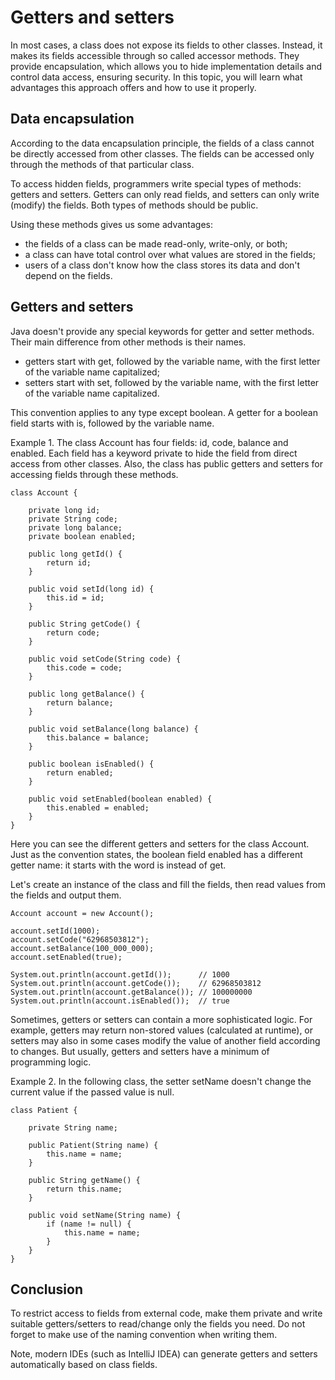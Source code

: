 # Getters and setters

In most cases, a class does not expose its fields to other classes. Instead, it makes its fields 
accessible through so called accessor methods. They provide encapsulation, which allows you to hide 
implementation details and control data access, ensuring security. In this topic, you will learn what 
advantages this approach offers and how to use it properly.

## Data encapsulation
According to the data encapsulation principle, the fields of a class cannot be directly accessed 
from other classes. The fields can be accessed only through the methods of that particular class.

To access hidden fields, programmers write special types of methods: getters and setters. Getters can 
only read fields, and setters can only write (modify) the fields. Both types of methods should be
public.

Using these methods gives us some advantages:
- the fields of a class can be made read-only, write-only, or both;
- a class can have total control over what values are stored in the fields;
- users of a class don't know how the class stores its data and don't depend on the fields.

## Getters and setters
Java doesn't provide any special keywords for getter and setter methods. Their main difference from 
other methods is their names.

- getters start with get, followed by the variable name, with the first letter of the variable name
capitalized;
- setters start with set, followed by the variable name, with the first letter of the variable name
capitalized.

This convention applies to any type except boolean. A getter for a boolean field starts with is,
followed by the variable name.

Example 1. The class Account has four fields: id, code, balance and enabled. Each field has a keyword 
private to hide the field from direct access from other classes. Also, the class has public getters
and setters for accessing fields through these methods.
```
class Account {

    private long id;
    private String code;
    private long balance;
    private boolean enabled;

    public long getId() {
        return id;
    }

    public void setId(long id) {
        this.id = id;
    }

    public String getCode() {
        return code;
    }

    public void setCode(String code) {
        this.code = code;
    }

    public long getBalance() {
        return balance;
    }

    public void setBalance(long balance) {
        this.balance = balance;
    }

    public boolean isEnabled() {
        return enabled;
    }

    public void setEnabled(boolean enabled) {
        this.enabled = enabled;
    }
}
```
Here you can see the different getters and setters for the class Account. Just as the convention states,
the boolean field enabled has a different getter name: it starts with the word is instead of get.

Let's create an instance of the class and fill the fields, then read values from the fields and 
output them.
```
Account account = new Account();

account.setId(1000);
account.setCode("62968503812");
account.setBalance(100_000_000);
account.setEnabled(true);

System.out.println(account.getId());      // 1000
System.out.println(account.getCode());    // 62968503812
System.out.println(account.getBalance()); // 100000000
System.out.println(account.isEnabled());  // true
```
Sometimes, getters or setters can contain a more sophisticated logic. For example, getters may 
return non-stored values (calculated at runtime), or setters may also in some cases modify the 
value of another field according to changes. But usually, getters and setters have a minimum of 
programming logic.

Example 2. In the following class, the setter setName doesn't change the current value if the passed 
value is null.
```
class Patient {

    private String name;

    public Patient(String name) {
        this.name = name;
    }

    public String getName() {
        return this.name;
    }
    
    public void setName(String name) {
        if (name != null) {
            this.name = name;
        }
    }
}
```

## Conclusion
To restrict access to fields from external code, make them private and write suitable getters/setters 
to read/change only the fields you need. Do not forget to make use of the naming convention when 
writing them.

Note, modern IDEs (such as IntelliJ IDEA) can generate getters and setters automatically based on 
class fields.

